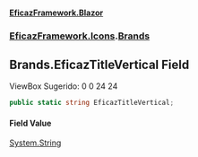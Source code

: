 #### [EficazFramework.Blazor](EficazFrameworkBlazor.md 'EficazFramework Blazor')
### [EficazFramework.Icons](EficazFrameworkBlazor.md#EficazFramework.Icons 'EficazFramework.Icons').[Brands](EficazFramework.Icons/Brands.md 'EficazFramework.Icons.Brands')

## Brands.EficazTitleVertical Field

ViewBox Sugerido: 0 0 24 24

```csharp
public static string EficazTitleVertical;
```

#### Field Value
[System.String](https://docs.microsoft.com/en-us/dotnet/api/System.String 'System.String')